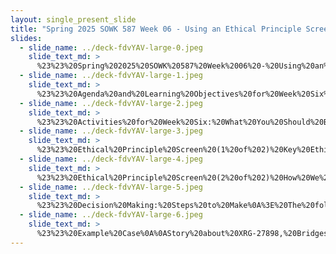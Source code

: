 ```yaml
---
layout: single_present_slide
title: "Spring 2025 SOWK 587 Week 06 - Using an Ethical Principle Screen and Decision Making"
slides:
  - slide_name: ../deck-fdvYAV-large-0.jpeg
    slide_text_md: >
      %23%23%20Spring%202025%20SOWK%20587%20Week%2006%20-%20Using%20an%20Ethical%20Principle%20Screen%20and%20Decision%20Making%0A%0Atitle:%20Spring%202025%20SOWK%20587%20Week%2006%20-%20Using%20an%20Ethical%20Principle%20Screen%20and%20Decision%20Making%0Adate:%202025-02-27%2023:29:31%0Alocation:%20Heritage%20University%0Atags:%0A%20%20-%20Heritage%20University%0A%20%20-%20MSW%20Program%0A%20%20-%20SOWK%20587%0Apresentation_video:%20%3E%0A%20%20%5BSpring%202025%20SOWK%20587%20Week%2006%20-%20Using%20an%20Ethical%20Principle%20Screen%20and%20Decision%20Making%5D(%22https://heritage.hosted.panopto.com/Panopto/Pages/Embed.aspx%3Fid%3D3b84dfa0-23dd-42fe-b701-b29200631dc2%26autoplay%3Dfalse%26offerviewer%3Dtrue%26showtitle%3Dtrue%26showbrand%3Dtrue%26captions%3Dfalse%26interactivity%3Dall%22)%0Adescription:%20%3E%0A%0AWeek%20six%20is%20asynchronous.%20The%20week%20is%20centered%20around%20the%20topic%20of%20ethics.%20It%20is%20explored%20in%20Jarolmen%20and%20Bautista-Thomas%20(2023)%20as%20they%20describe%20ethical%20dilemmas%20that%20school%20social%20workers%20should%20consider.%20Students%20will%20also%20review%20practice%20in%20the%20context%20of%20schools%20and%20how%20it%20intersects%20with%20LGBTQI%20persons%20and%20groups.%20The%20forums%20provide%20space%20to%20reflect%20on%20the%20week's%20content,%20FERPA,%20and%20confidentiality.%20This%20week's%20lecture%20video%20shares%20information%20about%20using%20an%20ethical%20principle%20screen%20and%20decision-making%20and%20relates%20it%20to%20a%20case%20example.%20Furthermore,%20students%20submit%20their%20ethical%20decision-making%20video%20presentation%20to%20demonstrate%20their%20ability%20to%20apply%20ethical%20decision-making%20to%20practice%20and%20consider%20scientific-based%20practices%20to%20support%20students.%0A%0AThe%20agenda%20for%20the%20lecture%20video%20includes:%0A%0A-%20Plan%20for%20the%20week%0A-%20Ethical%20principle%20screen%0A-%20Steps%20in%20decision%20making%0A-%20Case%20example%0A%0ALearning%20Objectives%20for%20the%20week%20include%0A%0A-%20Define%20and%20describe%20the%20Ethical%20Principle%20Screen%20(EPS)%20and%20its%20hierarchical%20ranking%20of%20ethical%20principles.%0A-%20Examine%20a%20case%20study%20using%20steps%20in%20decision%20making%0A-%20Analyze%20the%20intersection%20of%20ethics,%20confidentiality,%20and%20FERPA%0A-%20Critically%20reflect%20on%20personal%20values%20and%20biases%0A-%20Demonstrate%20knowledge%20of%20how%20to%20support%20the%20outcomes%20for%20all%20students%20through%20strategies%20such%20as%20scientifically-based%20practices,%20collaborative%20teaming,%20and%20ethical%20decision%20making%20(Competency%20E%20for%20ESA%20Course)%0A%0A
  - slide_name: ../deck-fdvYAV-large-1.jpeg
    slide_text_md: >
      %23%23%20Agenda%20and%20Learning%20Objectives%20for%20Week%20Six%0A%0AAgenda%0A%0A-%20Plan%20for%20the%20week%0A-%20Ethical%20principle%20screen%0A-%20Steps%20in%20decision%20making%0A-%20Case%20example%0A%0ALearning%20Objectives%0A%0A-%20Define%20and%20describe%20the%20Ethical%20Principle%20Screen%20(EPS)%20and%20its%20hierarchical%20ranking%20of%20ethical%20principles.%0A-%20Examine%20a%20case%20study%20using%20steps%20in%20decision%20making%0A%0A
  - slide_name: ../deck-fdvYAV-large-2.jpeg
    slide_text_md: >
      %23%23%20Activities%20for%20Week%20Six:%20What%20You%20Should%20Be%20Doing%0A%0A-%20Read%20chapter%206%20of%20your%20textbook%20and%20the%20provided%20chapter%208%20in%20My%20Heritage%0A-%20Make%20Three%20Replies%20in%20the%20Forums%0A%0ATopics%20Include:%20%0A%0AReflecting%20on%20the%20Unique%20Challenges%20Faced%20by%20LGBTQI%0AFERPA%20and%20Confidentiality%20and%20Ethics%0AReflection%20on%20Content%20From%20the%20Textbook%0A%0A-%20Member%20of%20small%20group%20post%20in%20the%20synthesis%20forum%0A-%20Submit%20A-03:%20Ethical%20Decision-Making%20Video%20Presentation%20%20%0A%0A
  - slide_name: ../deck-fdvYAV-large-3.jpeg
    slide_text_md: >
      %23%23%20Ethical%20Principle%20Screen%20(1%20of%202)%20Key%20Ethical%20Assessment%20Tool%0A%3E%20The%20ethical%20principle%20screen%20has%20been%20around%20for%20a%20while.%20Your%20textbook%20cites%20Lowewenburg%202000.%20He%20and%20his%20colleagues%20Dolgoff%20and%20Harrington%20updated%20some%20of%20the%20terminology%20used%20in%20ranking%20their%20description%20of%20an%20Ethical%20Principle%20Screen.%20For%20example,%20in%20the%20previous%20version,%20social%20justice%20was%20framed%20around%20equity%20but%20has%20been%20adjusted%20to%20a%20more%20inclusive%20description.%20These%20items%20are%20ranked%20and%20often%20appear%20in%20a%20triangle%20to%20demonstrate%20hierarchy.%20%0A%0AProtection%20of%20Life%0ASocial%20Justice%0ASelf%20Determination,%20Autonomy,%20and%20Freedom%0ALeast%20Harm%0AQuality%20of%20Life%0APrivacy%20and%20Confidentiality%0ATruthfulness%20and%20Full%20Disclosure%0A%0A-%20The%20first%20**ethical%20principle%20would%20be%20the%20protection%20of%20human%20life**.%20It%20takes%20precedence%20over%20every%20other%20obligation%0A-%20The%20second%20**ethical%20principle%20of%20social%20justice**%20(which%20was%20updated%20in%20this%202012%20rethinking%20of%20the%20EPS)%20suggests%20that%20people%20in%20the%20same%20circumstances%20should%20be%20treated%20similarly.%20Each%20of%20us%20should%20treat%20people%20in%20similar%20circumstances%20in%20a%20consistent%20manner.%20Checking%20in%20on%20personal%20biases%20is%20essential%20in%20assessing%20equity%20present%20in%20practice.%0A-%20The%20third%20**ethical%20principle%20is%20to%20foster%20a%20person's%20self-determination,%20autonomy,%20and%20freedom**.%20Each%20person%20has%20the%20right%20and%20ability%20to%20make%20their%20own%20decisions%20that%20don't%20impact%20others.%20The%20client%20should%20be%20respected%20in%20the%20decisions%20that%20they%20make.%0A-%20The%20fourth%20ethical%20principle%20is%20to%20work%20to%20cause%20**the%20least%20harm**.%20We%20have%20to%20weigh%20the%20potential%20outcomes%20of%20the%20decisions.%20The%20social%20worker%20should%20attempt%20to%20choose%20the%20least%20harmful%20of%20all%20alternatives.%0AThe%20fifth%20ethical%20principle%20states%20that%20social%20workers%20should%20promote%20a%20better%20quality%20of%20life%20for%20the%20client.%20The%20social%20worker%20should%20provide%20the%20best%20quality%20of%20life%20under%20the%20circumstances%20assessed.%0AThe%20sixth%20ethical%20principle%20is%20every%20person's%20right%20to%20privacy%20and%20confidentiality.%20This%20principle%20should%20be%20respected%20unless%20harm%20or%20unsafe%20conditions%20will%20result.%0A-%20The%20seventh%20ethical%20principle%20is%20that%20we%20should%20provide%20**full%20disclosure%20and%20be%20truthful**%20to%20all%20clients.%20At%20the%20onset,%20the%20practitioner%20should%20lay%20out%20%20the%20ground%20rules%20and%20let%20the%20client%20know%20the%20boundaries%20and%20abilities%20that%20their%20services%20provide%0A%0A(Dolgoff%20et%20al.,%202012)%0A%0A
  - slide_name: ../deck-fdvYAV-large-4.jpeg
    slide_text_md: >
      %23%23%20Ethical%20Principle%20Screen%20(2%20of%202)%20How%20We%20Conceptualize%20The%20EPS%0A%0ADilemma%20involves%20multiple%20principles%20-%3E%20a%20higher-order%20principle%20takes%20precedence%20over%20the%20satisfaction%20of%20a%20lower-order%20principle.%0A%0AConsider%20example%0AIs%20the%20protection%20of%20life%20of%20concern%3F%20-%20-%3E%20Other%20principles%20become%20less%20important%0A%0A%0AConsiderations%20Before%20Taking%20Action:%0A-%20Impartiality%20(would%20we%20do%20it%20same%20with%20somebody%20else)%20-%20correcting%20partiality%20and%20self-interest%0A-%20Generalization%20(Would%20I%20do%20the%20same%20thing%20for%20myself%3F)%20-%20think%20beyond%20the%20short-term%0A-%20Justifiability%20(Can%20you%20explain%20and%20justify%20to%20others%3F)%20-%20Consider%20options%20purposely%0A%0A%3Cdiv%20style%3D%22text-align:%20center%22%20markdown%3D%221%22%3E%0AReference%0A%3C/div%3E%0A%3Cdiv%20style%3D%22margin:%200%200%200%202em;%20text-indent:%20-2em;%22%20markdown%3D%221%22%3E%0A%0ADolgoff,%20R.,%20Harrington,%20D.,%20%26%20Loewenberg,%20F.%20M.%20(2012).%20_Ethical%20decisions%20for%20social%20work%20practice_%20(9th%20ed.).%20Cengage%20Learning.%20%0A%0A%3C/div%3E%0A%0A
  - slide_name: ../deck-fdvYAV-large-5.jpeg
    slide_text_md: >
      %23%23%20Decision%20Making:%20Steps%20to%20Make%0A%3E%20The%20following%20are%20the%20steps%20we%20should%20make%20when%20we%20are%20%0A%0A%3E%20-%20Gather%20information%20and%20assess%20the%20issues%20in%20question%E2%80%94Who%20are%20the%20stakeholders%20and%20what%20are%20they%20going%20to%20win%20or%20lose%20by%20your%20decision%3F%0A%3E%20-%20Separate%20practice%20issues%20from%20the%20ethics%20of%20the%20case%20in%20question%E2%80%94Conflicting%20values%20present%20an%20ethical%20dilemma,%20but%20if%20there%20is%20no%20clouding%20of%20the%20issue,%20then%20%20use%20best%20practices%20standards%20rather%20than%20ethical%20decision%20making.%0A%3E%20-%20Identify%20the%20conflicting%20values%E2%80%94One%20then%20must%20prioritize%20which%20values%20are%20more%20pressing.%0A%3E%20-%20Get%20help%E2%80%94consult%20other%20professionals,%20the%20Code%20of%20Ethics,%20and%20supervisors.%20Following%20the%20Code%20of%20Ethics%20will%20help%20if%20issues%20of%20ethical%20behavior%20arise.%0A%3E%20-%20Identify%20alternatives%E2%80%94Look%20at%20the%20possible%20ways%20of%20handling%20the%20situation%20and%20the%20ethical%20efficacy%20of%20each.%0A%3E%20-%20Evaluate%20the%20costs%20and%20benefits%20to%20the%20stakeholders%E2%80%94One%20must%20examine%20%20what%20the%20consequences%20will%20be%20to%20each%20of%20the%20stakeholders%20depending%20on%20the%20%20circumstances.%0A%3E%20-%20Clarify%20and%20examine%20your%20own%20values%E2%80%94Doing%20this%20will%20help%20prevent%20bias%20in%20the%20decision-making%20process.%20Look%20at%20your%20own%20decision-making%20style%20and%20bring%20%20that%20to%20the%20decision-making%20agenda.%0A%3E%20-%20Decide%20which%20priority%20to%20make%20first%20and%20be%20able%20to%20rationally%20support%20your%20choice%E2%80%94One%20must%20use%20professional%20standards%20and%20ethical%20principles%20and%20practice%20wisdom%20to%20make%20this%20decision.%0A%3E%20-%20Record%20the%20decision%20in%20your%20case%20notes%E2%80%94In%20this%20step,%20one%20should%20document%20the%20actions%20taken%20and%20the%20method%20of%20arriving%20at%20one's%20decision%20%0A%0A(Franklin%20et%20al.,%20%202006%20as%20cited%20in%20Jarolmen%20%26%20Bautista-Thomas,%202023%20,%20p.%20139)%0A%0A
  - slide_name: ../deck-fdvYAV-large-6.jpeg
    slide_text_md: >
      %23%23%20Example%20Case%0A%0AStory%20about%20XRG-27898,%20Bridges%20student.%0A%0ACase%20Context%0ABridges%20Program,%20IEP%20eligible%20in%20ares%20of%20reading,%20writing,%20math,%20social/emotional,%20behavior%20and%20communication%20under%20the%20category%20of%20health%20impaired%0A%0ADiagnosis%20of%20ADHD%0A-%20My%20perception%20would%20also%20include%20a%20potential%20diagnosis%20of%20pervasive%20developmental%20disorder,%20cognatively%20very%20low%20and%20difficulty%20with%20social%20interactions%0A%0A-%20very%20abrasive%20and%20often%20doesn't%20know%20how%20to%20interact%0A-%20Often%20very%20oppositional%0A-%20Theft,%20fire%20starting,%20agressive%20behavior,%20running%20away%0A%0AInterventions%0A%0A-%20Theraputic%20millue%20in%20classroom%0A-%20Individual%20sessions%20and%20wrap%20around%20process%20(home%20visits,%20teaching%20skills%20like%20bus,%20getting%20ID,%20etc.)%0A%0A%3E%20In%20your%20examples%20I'd%20like%20to%20see%20you%20talk%20more%20about%20specific%20interventions%20you%20are%20doing%20and%20connection%20with%20literature.%20%0A%0AEthical%20Dilemma%0A%0A%3E%20There%20were%20a%20number%20of%20ethical%20challenges%20that%20came%20up%20with%20me%20for%20him.%20Late%20in%20his%20high%20school%20career%20much%20of%20it%20revolved%20around%20transition%20planning.%0A%0ADilemma:%20Transition%20planning%20goals%20beyond%20perceived%20capacity.%0A%0A-%20Don't%20want%20to%20limit%0A%0AGather%20Information%0A%0A-%20Experience%20working%20with,%20assessments%20done%20through%20evaluation,%20client%20stated%20desires.%0A%0APractice%20Vs%20Ethics%20Issues%0A%0A-%20This%20dilemma%20does%20fit%20under%20an%20ethical%20dilemma%20and%20not%20just%20a%20practice%20one%20(although%20there%20are%20many%20practice%20challenges%20that%20I%20also%20had%20to%20address%20and%20support)%0A%0AIdentify%20the%20conflicting%20values%0A%0A-%20Problem%20related%20to:%20Self%20Determination,%20Autonomy,%20and%20Freedom%0A%0AGet%20help%0A%0A-%20Worked%20with%20staff%20to%20see%20if%20others%20had%20opinions%20%0A%0AIdentify%20alternatives%E2%80%94%0A%0A-%20Encouraged%20continued%20learning%20and%20engagement%20to%20develop%20skills%20(Keep%20in%20student%20store,%20recommended%20%20workforce%20learning)%0A-%20Attempted%20to%20meet%20practical%20needs%20(Help%20getting%20ID%20and%20Learning%20to%20use%20bus)%0A-%20Focused%20attention%20on%20more%20relevant%20goals%20(WSU%20ROAR,%20desire%20to%20work%20at%20Starbucks)%0A-%20Coordinating%20and%20communicating%20with%20the%20family.%0A-%20Ultimately%20Supported%20in%20tasks%20wanted%20to%20accomplish%0A%0AClarify%20and%20examine%20your%20own%20values%0A%0A-%20I%20share%20this%20story%20because%20I%20did%20really%20have%20to%20spend%20time%20evaluating%20my%20bias.%0A%0ADecide%20which%20priority%0ADocument%0A%0A
---
```

